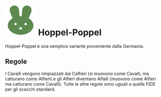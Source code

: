 # ![Hoppelpoppel](https://github.com/gbtami/pychess-variants/blob/master/static/icons/Hoppelpoppel.svg) Hoppel-Poppel

Hoppel-Poppel è una semplice variante proveniente dalla Germania.

## Regole

I Cavalli vengono rimpiazzati dai Calfieri (si muovono come Cavalli, ma catturano come Alfieri) e gli Alfieri diventano Alfalli (muovono come Alfieri ma catturano come Cavalli). Tutte le altre regole sono uguali a quelle FIDE per gli scacchi standard.
